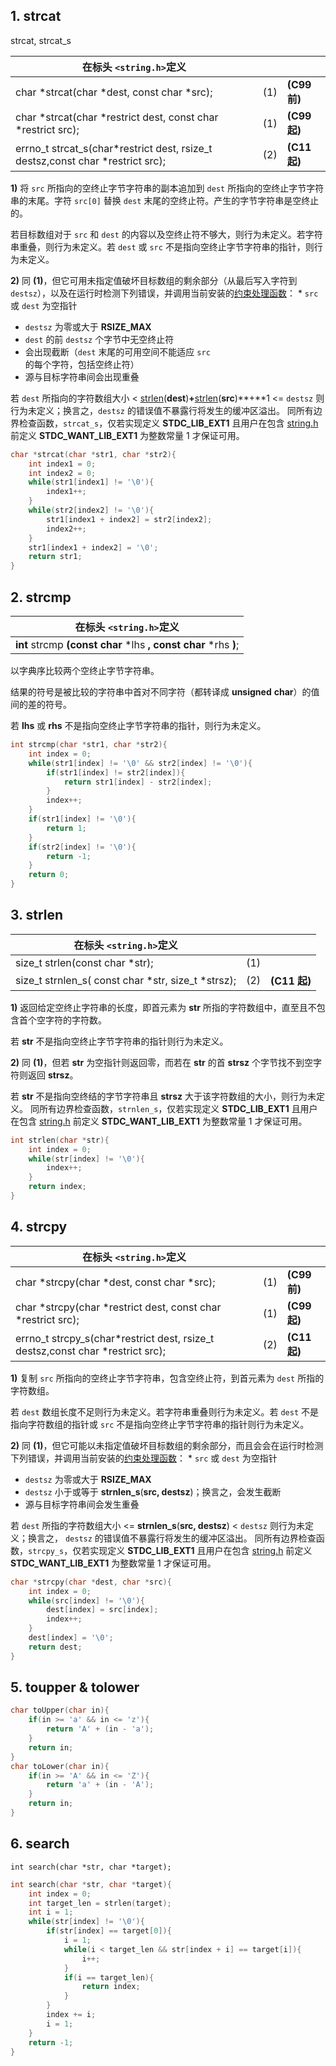## 1. strcat

strcat, strcat_s

| 在标头 `<string.h>`定义                                                      |     |                    |
| ------------------------------------------------------------------------------ | --- | ------------------ |
| char *strcat(char *dest, const char *src);                                     | (1) | **(C99 前)** |
| char *strcat(char *restrict dest, const char *restrict src);                   | (1) | **(C99 起)** |
| errno_t strcat_s(char*restrict dest, rsize_t destsz,const char *restrict src); | (2) | **(C11 起)** |

**1)** 将 `src` 所指向的空终止字节字符串的副本追加到 `dest` 所指向的空终止字节字符串的末尾。字符 `src[0]` 替换 `dest` 末尾的空终止符。产生的字节字符串是空终止的。

 若目标数组对于 `src` 和 `dest` 的内容以及空终止符不够大，则行为未定义。若字符串重叠，则行为未定义。若 `dest` 或 `src` 不是指向空终止字节字符串的指针，则行为未定义。

**2)** 同 **(1)**，但它可用未指定值破坏目标数组的剩余部分（从最后写入字符到 `destsz`），以及在运行时检测下列错误，并调用当前安装的[约束处理函数]()： * `src` 或 `dest` 为空指针

* `destsz` 为零或大于 **RSIZE_MAX**
* `dest` 的前 `destsz` 个字节中无空终止符
* 会出现截断（`dest` 末尾的可用空间不能适应 `src` 的每个字符，包括空终止符）
* 源与目标字符串间会出现重叠

 若 `dest` 所指向的字符数组大小 < [strlen]()(**dest**)**+**[strlen]()(**src**)**+**1 <= `destsz` 则行为未定义；换言之，`destsz` 的错误值不暴露行将发生的缓冲区溢出。 同所有边界检查函数，`strcat_s`，仅若实现定义 **__STDC_LIB_EXT1__** 且用户在包含 [string.h]() 前定义 **__STDC_WANT_LIB_EXT1__** 为整数常量 1 才保证可用。

```c
char *strcat(char *str1, char *str2){
    int index1 = 0;
    int index2 = 0;
    while(str1[index1] != '\0'){
        index1++;
    }
    while(str2[index2] != '\0'){
        str1[index1 + index2] = str2[index2];
        index2++;
    }
    str1[index1 + index2] = '\0';
    return str1;
}
```

## 2. strcmp

| 在标头 `<string.h>`定义                                                                |
| ---------------------------------------------------------------------------------------- |
| **int** strcmp **(const char** *lhs **, const char** *rhs **)**; |

以字典序比较两个空终止字节字符串。

结果的符号是被比较的字符串中首对不同字符（都转译成 **unsigned** **char**）的值间的差的符号。

若 **lhs** 或 **rhs** 不是指向空终止字节字符串的指针，则行为未定义。

```c
int strcmp(char *str1, char *str2){
    int index = 0;
    while(str1[index] != '\0' && str2[index] != '\0'){
        if(str1[index] != str2[index]){
            return str1[index] - str2[index];
        }
        index++;
    }
    if(str1[index] != '\0'){
        return 1;
    }
    if(str2[index] != '\0'){
        return -1;
    }
    return 0;
}
```

## 3. strlen

| 在标头 `<string.h>`定义                          |     |                    |
| -------------------------------------------------- | --- | ------------------ |
| size_t strlen(const char *str);                    | (1) |                    |
| size_t strnlen_s( const char *str, size_t *strsz); | (2) | **(C11 起)** |

**1)** 返回给定空终止字符串的长度，即首元素为 **str** 所指的字符数组中，直至且不包含首个空字符的字符数。

 若 **str** 不是指向空终止字节字符串的指针则行为未定义。

**2)** 同 **(1)**，但若 **str** 为空指针则返回零，而若在 **str** 的首 **strsz** 个字节找不到空字符则返回 **strsz**。

 若 **str** 不是指向空终结的字节字符串且 **strsz** 大于该字符数组的大小，则行为未定义。 同所有边界检查函数，`strnlen_s`，仅若实现定义 **__STDC_LIB_EXT1__** 且用户在包含 [string.h]() 前定义 **__STDC_WANT_LIB_EXT1__** 为整数常量 1 才保证可用。

```c
int strlen(char *str){
    int index = 0;
    while(str[index] != '\0'){
        index++;
    }
    return index;
}
```

## 4. strcpy

| 在标头 `<string.h>`定义                                                      |     |                    |
| ------------------------------------------------------------------------------ | --- | ------------------ |
| char *strcpy(char *dest, const char *src);                                     | (1) | **(C99 前)** |
| char *strcpy(char *restrict dest, const char *restrict src);                   | (1) | **(C99 起)** |
| errno_t strcpy_s(char*restrict dest, rsize_t destsz,const char *restrict src); | (2) | **(C11 起)** |

**1)** 复制 `src` 所指向的空终止字节字符串，包含空终止符，到首元素为 `dest` 所指的字符数组。

 若 `dest` 数组长度不足则行为未定义。若字符串重叠则行为未定义。若 `dest` 不是指向字符数组的指针或 `src` 不是指向空终止字节字符串的指针则行为未定义。

**2)** 同 **(1)**，但它可能以未指定值破坏目标数组的剩余部分，而且会会在运行时检测下列错误，并调用当前安装的[约束处理函数]()： * `src` 或 `dest` 为空指针

* `destsz` 为零或大于 **RSIZE_MAX**
* `destsz` 小于或等于 **strnlen_s**(**src, destsz**)；换言之，会发生截断
* 源与目标字符串间会发生重叠

 若 `dest` 所指的字符数组大小 <= **strnlen_s**(**src, destsz**) < `destsz` 则行为未定义；换言之， `destsz` 的错误值不暴露行将发生的缓冲区溢出。 同所有边界检查函数，`strcpy_s`，仅若实现定义 **__STDC_LIB_EXT1__** 且用户在包含 [string.h]() 前定义 **__STDC_WANT_LIB_EXT1__** 为整数常量 1 才保证可用。

```c
char *strcpy(char *dest, char *src){
    int index = 0;
    while(src[index] != '\0'){
        dest[index] = src[index];
        index++;
    }
    dest[index] = '\0';
    return dest;
}
```

## 5. toupper & tolower

```c
char toUpper(char in){
    if(in >= 'a' && in <= 'z'){
        return 'A' + (in - 'a');
    }
    return in;
}
char toLower(char in){
    if(in >= 'A' && in <= 'Z'){
        return 'a' + (in - 'A');
    }
    return in;
}
```

## 6. search

` int search(char *str, char *target); `

```c
int search(char *str, char *target){
    int index = 0;
    int target_len = strlen(target);
    int i = 1;
    while(str[index] != '\0'){
        if(str[index] == target[0]){
            i = 1;
            while(i < target_len && str[index + i] == target[i]){
                i++;
            }
            if(i == target_len){
                return index;
            }
        }
        index += i;
        i = 1;
    }
    return -1;
}
```